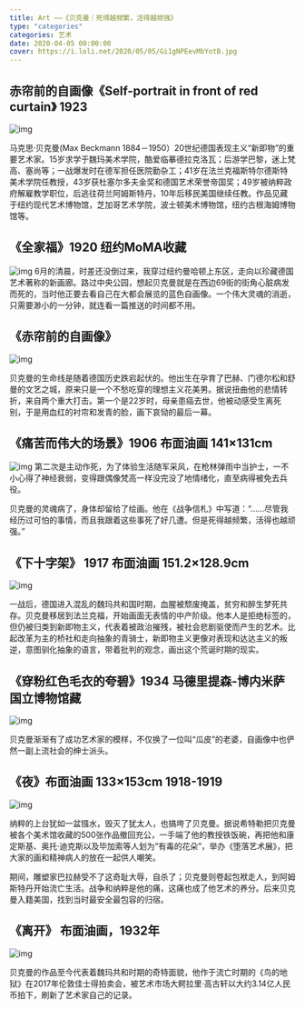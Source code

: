 ```yaml
---
title: Art ——《贝克曼｜死得越频繁，活得越顽强》
type: "categories"
categories: 艺术
date: 2020-04-05 00:00:00
cover: https://i.loli.net/2020/05/05/Gi1gNPEevMbYotB.jpg
---
```


##  赤帘前的自画像《Self-portrait in front of red curtain》 1923

![img](https://i.loli.net/2020/05/05/3UYKHg8v1J7CZaV.jpg)

马克思·贝克曼(Max Beckmann 1884－1950）20世纪德国表现主义“新即物”的重要艺术家。15岁求学于魏玛美术学院，酷爱临摹德拉克洛瓦；后游学巴黎，迷上梵高、塞尚等；一战爆发时在德军担任医院勤杂工；41岁在法兰克福斯特尔德斯特美术学院任教授，43岁获杜塞尔多夫金奖和德国艺术荣誉帝国奖；49岁被纳粹政府解雇教学职位，后逃往荷兰阿姆斯特丹，10年后移民美国继续任教。作品见藏于纽约现代艺术博物馆，芝加哥艺术学院，波士顿美术博物馆，纽约古根海姆博物馆等。


##  《全家福》1920 纽约MoMA收藏
![img](https://i.loli.net/2020/05/05/KQEsCzxFbYgu618.jpg)
6月的清晨，时差还没倒过来，我穿过纽约曼哈顿上东区，走向以珍藏德国艺术著称的新画廊。路过中央公园，想起贝克曼就是在西边69街的街角心脏病发而死的，当时他正要去看自己在大都会展览的蓝色自画像。一个伟大灵魂的消逝，只需要渺小的一分钟，就连看一篇推送的时间都不用。

##  《赤帘前的自画像》
![img](https://i.loli.net/2020/05/05/vbUo9B3KZVXiScx.jpg)

贝克曼的生命线是随着德国历史跌宕起伏的。他出生在孕育了巴赫、门德尔松和舒曼的文艺之城，原来只是一个不愁吃穿的理想主义花美男。据说扭曲他的悲情转折，来自两个重大打击。第一个是22岁时，母亲患癌去世，他被动感受生离死别，于是用血红的衬帘和发青的脸，画下哀恸的最后一幕。

##   《痛苦而伟大的场景》1906 布面油画 141×131cm
![img](https://i.loli.net/2020/05/05/BTMaJV76Q9LDj5g.jpg)
第二次是主动作死，为了体验生活随军采风，在枪林弹雨中当护士，一不小心得了神经衰弱，变得跟偶像梵高一样没完没了地情绪化，直至病得被免去兵役。

贝克曼的灵魂病了，身体却留给了绘画。他在《战争信札》中写道：“……尽管我经历过可怕的事情，而且我跟着这些事死了好几遭。但是死得越频繁，活得也越顽强。”

##   《下十字架》 1917 布面油画 151.2×128.9cm
![img](https://i.loli.net/2020/05/05/l491xwrHkmA3hyv.jpg)

一战后，德国进入混乱的魏玛共和国时期，血腥被颓废掩盖，贫穷和醉生梦死共存。贝克曼移居到法兰克福，开始画面无表情的中产阶级。他本人是拒绝标签的，但仍被归类到新即物主义，代表着被政治摧残，被社会悲剧驱使而产生的艺术。比起改革为主的桥社和走向抽象的青骑士，新即物主义更像对表现和达达主义的叛逆，意图驯化抽象的语言，带着批判的观念，画出这个荒诞时期的现实。

##  《穿粉红色毛衣的夸碧》1934  马德里提森-博内米萨国立博物馆藏
![img](https://i.loli.net/2020/05/05/YdNya2HjOM3sGoZ.jpg)

贝克曼渐渐有了成功艺术家的模样，不仅换了一位叫“瓜皮”的老婆，自画像中也俨然一副上流社会的绅士派头。

##   《夜》布面油画 133×153cm 1918-1919
![img](https://i.loli.net/2020/05/05/oDxcTY8I3UeSR5t.jpg)

纳粹的上台犹如一盆镪水，毁灭了犹太人，也搞垮了贝克曼。据说希特勒把贝克曼被各个美术馆收藏的500张作品撤回充公，一手端了他的教授铁饭碗，再把他和康定斯基、奥托·迪克斯以及毕加索等人划为“有毒的花朵”，举办《堕落艺术展》，把大家的画和精神病人的放在一起供人嘲笑。


期间，雕塑家巴拉赫受不了这奇耻大辱，自杀了；贝克曼则卷起包袱走人，到阿姆斯特丹开始流亡生活。战争和纳粹是他的痛，这痛也成了他艺术的养分。后来贝克曼入籍美国，找到当时最安全最包容的归宿。

##   《离开》 布面油画，1932年
![img](https://i.loli.net/2020/05/05/IfRs6N2m3wlU5xd.jpg)

贝克曼的作品至今代表着魏玛共和时期的奇特面貌，他作于流亡时期的《鸟的地狱》在2017年伦敦佳士得拍卖会，被艺术市场大鳄拉里·高古轩以大约3.14亿人民币拍下，刷新了艺术家自己的记录。